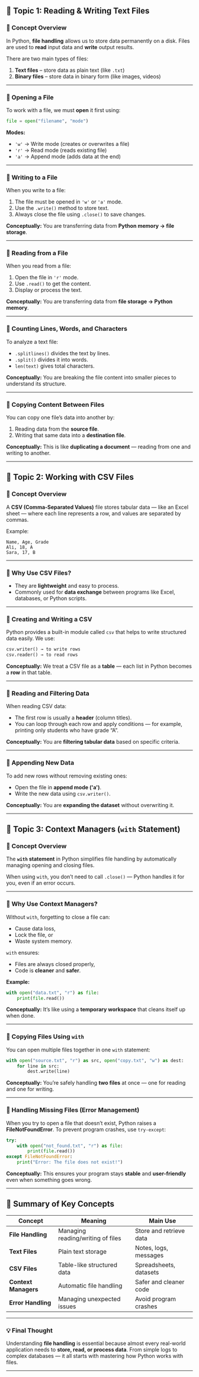 ## 🧾 **Topic 1: Reading & Writing Text Files**

### 📘 Concept Overview

In Python, **file handling** allows us to store data permanently on a disk.
Files are used to **read** input data and **write** output results.

There are two main types of files:

1. **Text files** – store data as plain text (like `.txt`)
2. **Binary files** – store data in binary form (like images, videos)

---

### 🔹 Opening a File

To work with a file, we must **open** it first using:

```python
file = open("filename", "mode")
```

**Modes:**

* `'w'` → Write mode (creates or overwrites a file)
* `'r'` → Read mode (reads existing file)
* `'a'` → Append mode (adds data at the end)

---

### 🔹 Writing to a File

When you write to a file:

1. The file must be opened in `'w'` or `'a'` mode.
2. Use the `.write()` method to store text.
3. Always close the file using `.close()` to save changes.

**Conceptually:**
You are transferring data from **Python memory → file storage**.

---

### 🔹 Reading from a File

When you read from a file:

1. Open the file in `'r'` mode.
2. Use `.read()` to get the content.
3. Display or process the text.

**Conceptually:**
You are transferring data from **file storage → Python memory**.

---

### 🔹 Counting Lines, Words, and Characters

To analyze a text file:

* `.splitlines()` divides the text by lines.
* `.split()` divides it into words.
* `len(text)` gives total characters.

**Conceptually:**
You are breaking the file content into smaller pieces to understand its structure.

---

### 🔹 Copying Content Between Files

You can copy one file’s data into another by:

1. Reading data from the **source file**.
2. Writing that same data into a **destination file**.

**Conceptually:**
This is like **duplicating a document** — reading from one and writing to another.

---

## 🧾 **Topic 2: Working with CSV Files**

### 📘 Concept Overview

A **CSV (Comma-Separated Values)** file stores tabular data — like an Excel sheet — where each line represents a row, and values are separated by commas.

Example:

```
Name, Age, Grade
Ali, 18, A
Sara, 17, B
```

---

### 🔹 Why Use CSV Files?

* They are **lightweight** and easy to process.
* Commonly used for **data exchange** between programs like Excel, databases, or Python scripts.

---

### 🔹 Creating and Writing a CSV

Python provides a built-in module called `csv` that helps to write structured data easily.
We use:

```python
csv.writer() → to write rows  
csv.reader() → to read rows
```

**Conceptually:**
We treat a CSV file as a **table** — each list in Python becomes a **row** in that table.

---

### 🔹 Reading and Filtering Data

When reading CSV data:

* The first row is usually a **header** (column titles).
* You can loop through each row and apply conditions — for example, printing only students who have grade “A”.

**Conceptually:**
You are **filtering tabular data** based on specific criteria.

---

### 🔹 Appending New Data

To add new rows without removing existing ones:

* Open the file in **append mode ('a')**.
* Write the new data using `csv.writer()`.

**Conceptually:**
You are **expanding the dataset** without overwriting it.

---

## 🧾 **Topic 3: Context Managers (`with` Statement)**

### 📘 Concept Overview

The **`with` statement** in Python simplifies file handling by automatically managing opening and closing files.

When using `with`, you don’t need to call `.close()` — Python handles it for you, even if an error occurs.

---

### 🔹 Why Use Context Managers?

Without `with`, forgetting to close a file can:

* Cause data loss,
* Lock the file, or
* Waste system memory.

`with` ensures:

* Files are always closed properly,
* Code is **cleaner** and **safer**.

**Example:**

```python
with open("data.txt", "r") as file:
    print(file.read())
```

**Conceptually:**
It’s like using a **temporary workspace** that cleans itself up when done.

---

### 🔹 Copying Files Using `with`

You can open multiple files together in one `with` statement:

```python
with open("source.txt", "r") as src, open("copy.txt", "w") as dest:
    for line in src:
        dest.write(line)
```

**Conceptually:**
You’re safely handling **two files** at once — one for reading and one for writing.

---

### 🔹 Handling Missing Files (Error Management)

When you try to open a file that doesn’t exist, Python raises a **FileNotFoundError**.
To prevent program crashes, use `try-except`:

```python
try:
    with open("not_found.txt", "r") as file:
        print(file.read())
except FileNotFoundError:
    print("Error: The file does not exist!")
```

**Conceptually:**
This ensures your program stays **stable** and **user-friendly** even when something goes wrong.

---

## 🧠 **Summary of Key Concepts**

| Concept              | Meaning                           | Main Use                |
| -------------------- | --------------------------------- | ----------------------- |
| **File Handling**    | Managing reading/writing of files | Store and retrieve data |
| **Text Files**       | Plain text storage                | Notes, logs, messages   |
| **CSV Files**        | Table-like structured data        | Spreadsheets, datasets  |
| **Context Managers** | Automatic file handling           | Safer and cleaner code  |
| **Error Handling**   | Managing unexpected issues        | Avoid program crashes   |

---

### 💡 Final Thought

Understanding **file handling** is essential because almost every real-world application needs to **store, read, or process data**.
From simple logs to complex databases — it all starts with mastering how Python works with files.

---
